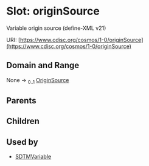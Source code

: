 
# Slot: originSource


Variable origin source (define-XML v21)

URI: [https://www.cdisc.org/cosmos/1-0/originSource](https://www.cdisc.org/cosmos/1-0/originSource)


## Domain and Range

None &#8594;  <sub>0..1</sub> [OriginSource](OriginSource.md)

## Parents


## Children


## Used by

 * [SDTMVariable](SDTMVariable.md)
